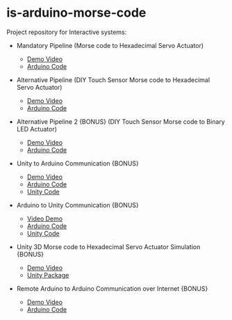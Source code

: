 # is-arduino-morse-code
Project repository for Interactive systems:
- Mandatory Pipeline (Morse code to Hexadecimal Servo Actuator)
  - [Demo Video](https://youtu.be/swIX8NgQKOY) 
  - [Arduino Code](https://github.com/shahrukhx01/is-arduino-morse-code/blob/main/arduino/servo_morse_code_hex/servo_morse_code_hex.ino)
- Alternative Pipeline (DIY Touch Sensor Morse code to Hexadecimal Servo Actuator)
  - [Demo Video](https://youtu.be/fHXokW3r_gQ)
  - [Arduino Code](https://github.com/shahrukhx01/is-arduino-morse-code/blob/main/arduino/diy_touch_sensor/diy_touch_sensor.inoo)
- Alternative Pipeline 2 {BONUS} (DIY Touch Sensor Morse code to Binary LED Actuator)
  - [Demo Video](https://www.youtube.com/watch?v=yAmatiG_Iu0&ab_channel=Shahrukhkhan)
  - [Arduino Code](https://github.com/shahrukhx01/is-arduino-morse-code/blob/main/arduino/diy_touch_led_binary/diy_touch_led_binary.ino)
- Unity to Arduino Communication {BONUS}
  - [Demo Video](https://youtu.be/tfyxSrO2FQA) 
  - [Arduino Code](https://github.com/shahrukhx01/is-arduino-morse-code/blob/main/arduino/unity_to_arduino_serial_communication/unity_to_arduino_serial_communication.ino) 
  - [Unity Code](https://github.com/shahrukhx01/is-arduino-morse-code/blob/main/unity/unity_to_arduino_communication/unity_to_arduino_serial_communication.cs)
- Arduino to Unity Communication {BONUS} 
  - [Video Demo](https://www.youtube.com/watch?v=2akk9C0cowA&ab_channel=Shahrukhkhan) 
  - [Arduino Code](https://github.com/shahrukhx01/is-arduino-morse-code/blob/main/arduino/arduino_to_unity_serial_communication/arduino_to_unity_serial_communication.ino) 
  - [Unity Code](https://github.com/shahrukhx01/is-arduino-morse-code/blob/main/unity/arduino_to_unity_communication/arduino_to_unity_serial_communication.cs)
- Unity 3D Morse code to Hexadecimal Servo Actuator Simulation {BONUS}
  - [Demo Video](https://www.youtube.com/watch?v=wCN1bn0GuqA&ab_channel=Shahrukhkhan)
  - [Unity Package](https://github.com/shahrukhx01/is-arduino-morse-code/tree/main/unity/morse_code_unity3d_simulation)
  
- Remote Arduino to Arduino Communication over Internet {BONUS}
  - [Demo Video](https://youtu.be/a3Dh_4UogmU) 
  - [Arduino Code](https://github.com/shahrukhx01/is-arduino-morse-code/blob/main/arduino/remote_communication_morse_code/remote_communication_morse_code.ino)
  
